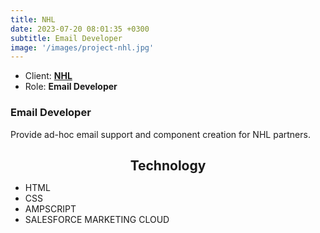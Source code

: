 ```yaml
---
title: NHL
date: 2023-07-20 08:01:35 +0300
subtitle: Email Developer
image: '/images/project-nhl.jpg'
---
```


<ul class="list-inline item-details">
    <li>Client:
        <strong><a href="https://www.nhl.com">NHL</a>
        </strong>
    </li>
    <li>Role:
        <strong>Email Developer</strong>
    </li>
</ul>

<h3>Email Developer</h3>
Provide ad-hoc email support and component creation for NHL partners.

<h2 style="text-align: center; margin-bottom: 10px;">Technology</h2>
<ul class="list-inline item-details">
    <li>HTML</li>
    <li>CSS</li>
    <li>AMPSCRIPT</li>
    <li>SALESFORCE MARKETING CLOUD</li>
</ul>